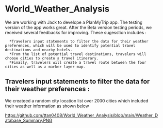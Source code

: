 # World_Weather_Analysis
We are working with Jack to develope a PlanMyTrip app. The testing version of the app works great. After the Beta version testing periods, we received several feedbacks for improving. These sugesstion includes : 

      *Travelers input statements to filter the data for their weather preferences, which will be used to identify potential travel destinations and nearby hotels.
      *From the list of potential travel destinations, travelers will choose cities to create a travel itinerary.
      *Finally, travelers will create a travel route between the four cities as well as a marker layer map.
      
## Travelers input statements to filter the data for their weather preferences :
We createed a random city location list over 2000 cities which included their weather information as shown below

https://github.com/ttan0408/World_Weather_Analysis/blob/main/Weather_Database_Summary.PNG
